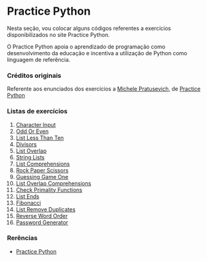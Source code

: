 # Practice Python

Nesta seção, vou colocar alguns códigos referentes a exercícios disponibilizados 
no site Practice Python.

O Practice Python apoia o aprendizado de programação como desenvolvimento da 
educação e incentiva a utilização de Python como linguagem de referência.

### Créditos originais

Referente aos enunciados dos exercícios a [Michele Pratusevich][1003], de [Practice Python][1002]

### Listas de exercícios

1. [Character Input][1]
2. [Odd Or Even][2]
3. [List Less Than Ten][3]
4. [Divisors][4]
5. [List Overlap][5]
6. [String Lists][6]
7. [List Comprehensions][7]
8. [Rock Paper Scissors][8]
9. [Guessing Game One][9]
10. [List Overlap Comprehensions][10]
11. [Check Primality Functions][11]
12. [List Ends][12]
13. [Fibonacci][13]
14. [List Remove Duplicates][14]
15. [Reverse Word Order][15]
16. [Password Generator][16]

### Rerências

- [Practice Python][1001]

[1]: https://github.com/lcnodc/codes/blob/master/09-revisao/practice_python/character_input.py
[2]: https://github.com/lcnodc/codes/blob/master/09-revisao/practice_python/odd_or_even.py
[3]: https://github.com/lcnodc/codes/blob/master/09-revisao/practice_python/list_less_than_ten.py
[4]: https://github.com/lcnodc/codes/blob/master/09-revisao/practice_python/divisors.py
[5]: https://github.com/lcnodc/codes/blob/master/09-revisao/practice_python/list_overlap.py
[6]: https://github.com/lcnodc/codes/blob/master/09-revisao/practice_python/string_lists.py
[7]: https://github.com/lcnodc/codes/blob/master/09-revisao/practice_python/list_comprehensions.py
[8]: https://github.com/lcnodc/codes/blob/master/09-revisao/practice_python/rock_paper_scissors.py
[9]: https://github.com/lcnodc/codes/blob/master/09-revisao/practice_python/guessing_game_one.py
[10]: https://github.com/lcnodc/codes/blob/master/09-revisao/practice_python/list_overlap_comprehensions.py
[11]: https://github.com/lcnodc/codes/blob/master/09-revisao/practice_python/check_primality_functions.py
[12]: https://github.com/lcnodc/codes/blob/master/09-revisao/practice_python/list_ends.py
[13]: https://github.com/lcnodc/codes/blob/master/09-revisao/practice_python/fibonacci.py
[14]: https://github.com/lcnodc/codes/blob/master/09-revisao/practice_python/list_remove_duplicates.py
[15]: https://github.com/lcnodc/codes/blob/master/09-revisao/practice_python/reverse_word_order.py
[16]: https://github.com/lcnodc/codes/blob/master/09-revisao/practice_python/password_generator.py

[1001]: http://www.practicepython.org/exercises/
[1002]: http://www.practicepython.org
[1003]: http://www.practicepython.org/about/
